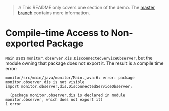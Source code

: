 > :arrow_upper_right: This README only covers one section of the demo.
> The [master branch](../../tree/master) contains more information.

# Compile-time Access to Non-exported Package

`Main` uses `monitor.observer.dis.DisconnectedServiceObserver`, but the module owning that package does not export it.
The result is a compile time error:

```
monitor/src/main/java/monitor/Main.java:6: error: package monitor.observer.dis is not visible
import monitor.observer.dis.DisconnectedServiceObserver;
                       ^
  (package monitor.observer.dis is declared in module monitor.observer, which does not export it)
1 error
```
